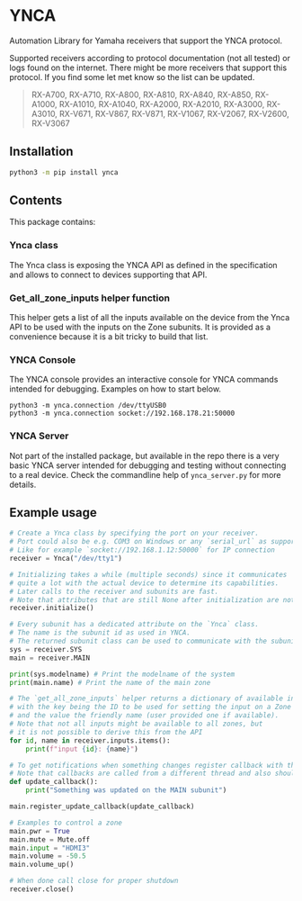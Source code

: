 # YNCA

Automation Library for Yamaha receivers that support the YNCA protocol.

Supported receivers according to protocol documentation (not all tested) or logs found on the internet.
There might be more receivers that support this protocol. If you find some let met know so the list can be updated.

> RX-A700, RX-A710, RX-A800, RX-A810, RX-A840, RX-A850, RX-A1000, RX-A1010, RX-A1040, RX-A2000, RX-A2010, RX-A3000, RX-A3010, RX-V671, RX-V867, RX-V871, RX-V1067, RX-V2067, RX-V2600, RX-V3067


## Installation

```bash
python3 -m pip install ynca
```

## Contents

This package contains:

### Ynca class

The Ynca class is exposing the YNCA API as defined in the specification and allows to connect to devices supporting that API.

### Get_all_zone_inputs helper function

This helper gets a list of all the inputs available on the device from the Ynca API to be used with the inputs on the Zone subunits.
It is provided as a convenience because it is a bit tricky to build that list.

### YNCA Console

The YNCA console provides an interactive console for YNCA commands intended for debugging. Examples on how to start below.

```
python3 -m ynca.connection /dev/ttyUSB0
python3 -m ynca.connection socket://192.168.178.21:50000
```

### YNCA Server

Not part of the installed package, but available in the repo there is a very basic YNCA server intended for debugging
 and testing without connecting to a real device. Check the commandline help of `ynca_server.py` for more details.


## Example usage

```python
# Create a Ynca class by specifying the port on your receiver.
# Port could also be e.g. COM3 on Windows or any `serial_url` as supported by PySerial
# Like for example `socket://192.168.1.12:50000` for IP connection
receiver = Ynca("/dev/tty1")

# Initializing takes a while (multiple seconds) since it communicates
# quite a lot with the actual device to determine its capabilities.
# Later calls to the receiver and subunits are fast.
# Note that attributes that are still None after initialization are not supported by the subunits
receiver.initialize()

# Every subunit has a dedicated attribute on the `Ynca` class.
# The name is the subunit id as used in YNCA.
# The returned subunit class can be used to communicate with the subunit
sys = receiver.SYS
main = receiver.MAIN

print(sys.modelname) # Print the modelname of the system
print(main.name) # Print the name of the main zone

# The `get_all_zone_inputs` helper returns a dictionary of available inputs
# with the key being the ID to be used for setting the input on a Zone subunit
# and the value the friendly name (user provided one if available).
# Note that not all inputs might be available to all zones, but
# it is not possible to derive this from the API
for id, name in receiver.inputs.items():
    print(f"input {id}: {name}")

# To get notifications when something changes register callback with the subunit
# Note that callbacks are called from a different thread and also should not block for too long.
def update_callback():
    print("Something was updated on the MAIN subunit")

main.register_update_callback(update_callback)

# Examples to control a zone
main.pwr = True
main.mute = Mute.off
main.input = "HDMI3"
main.volume = -50.5
main.volume_up()

# When done call close for proper shutdown
receiver.close()
```
